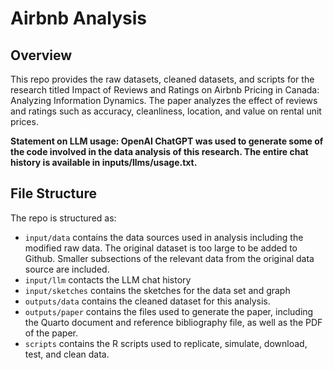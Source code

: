 # Airbnb Analysis

## Overview


This repo provides the raw datasets, cleaned datasets, and scripts for the research titled Impact of Reviews and Ratings on Airbnb Pricing in Canada: Analyzing Information Dynamics. The paper analyzes the effect of reviews and ratings such as accuracy, cleanliness, location, and value on rental unit prices.

**Statement on LLM usage: OpenAI ChatGPT was used to generate some of the code involved in the data analysis of this research. The entire chat history is available in inputs/llms/usage.txt.**



## File Structure

The repo is structured as:

-   `input/data` contains the data sources used in analysis including the modified raw data. The original dataset is too large to be added to Github. Smaller subsections of the relevant data from the original data source are included.
-   `input/llm` contacts the LLM chat history
-   `input/sketches` contains the sketches for the data set and graph
-   `outputs/data` contains the cleaned dataset for this analysis.
-   `outputs/paper` contains the files used to generate the paper, including the Quarto document and reference bibliography file, as well as the PDF of the paper. 
-   `scripts` contains the R scripts used to replicate, simulate, download, test, and clean data.
